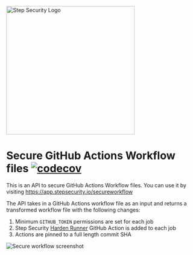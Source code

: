<p align="left">
  <img src="https://step-security-images.s3.us-west-2.amazonaws.com/Final-Logo-06.png" alt="Step Security Logo" width="340">
</p>

# Secure GitHub Actions Workflow files [![codecov](https://codecov.io/gh/step-security/secure-workflows/branch/main/graph/badge.svg?token=02ONA6U92A)](https://codecov.io/gh/step-security/secure-workflows)

This is an API to secure GitHub Actions Workflow files. You can use it by visiting https://app.stepsecurity.io/secureworkflow

The API takes in a GitHub Actions workflow file as an input and returns a transformed workflow file with the following changes:
1. Minimum `GITHUB_TOKEN` permissions are set for each job
2. Step Security [Harden Runner](https://github.com/step-security/harden-runner) GitHub Action is added to each job
3. Actions are pinned to a full length commit SHA

<p align="left">
  <img src="https://step-security-images.s3.us-west-2.amazonaws.com/secureworkflow.png" alt="Secure workflow screenshot" >
</p>
